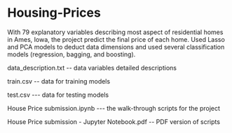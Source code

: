 # Housing-Prices
With 79 explanatory variables describing most aspect of residential homes in Ames, Iowa, the project predict the final price of each home. Used Lasso and PCA models to deduct data dimensions and used several classification models (regression, bagging, and boosting).

data_description.txt -- data variables detailed descriptions

train.csv -- data for training models

test.csv --- data for testing models

House Price submission.ipynb --- the walk-through scripts for the project

House Price submission - Jupyter Notebook.pdf -- PDF version of scripts
